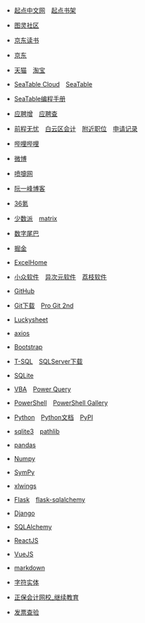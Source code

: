 * [起点中文网](https://m.qidian.com/)&emsp;[起点书架](https://m.qidian.com/bookshelf/my)
* [图灵社区](https://m.ituring.com.cn/)
* [京东读书](https://e.m.jd.com/)

* [京东](https://m.jd.com/)
* [天猫](https://www.tmall.com/)&emsp;[淘宝](https://m.taobao.com/)

* [SeaTable Cloud](https://cloud.seatable.cn/)&emsp;[SeaTable](https://www.seatable.cn/)
* [SeaTable编程手册](https://seatable.github.io/seatable-scripts-cn/)
* [应聘增](https://cloud.seatable.cn/dtable/forms/b33925da-434e-42bd-bcdc-fd540cff3330/)&emsp;[应聘查](https://cloud.seatable.cn/external-apps/79e33d3f-f884-4c25-b457-8caf1e86c790/)

* [前程无忧](https://m.51job.com/)&emsp;[白云区会计](https://msearch.51job.com/job_list.php?keyword=会计&jobarea=030205&saltype=5000-6000)&emsp;[附近职位](https://m.51job.com/search/recommend.php?type=nearby)&emsp;[申请记录](https://m.51job.com/my/applyhistory.php)

* [哔哩哔哩](https://m.bilibili.com/)
* [微博](https://m.weibo.cn/)

* [喷嚏网](http://www.dapenti.com/)
* [阮一峰博客](http://ruanyifeng.com/blog/)
* [36氪](https://m.36kr.com/)
* [少数派](https://sspai.com/)&emsp;[matrix](https://sspai.com/matrix)
* [数字尾巴](https://m.dgtle.com/)

* [掘金](https://juejin.cn/)
* [ExcelHome](https://club.excelhome.net/)
* [小众软件](https://www.appinn.com/)&emsp;[异次元软件](https://www.iplaysoft.com/)&emsp;[荔枝软件](https://www.lizhi.io/)

* [GitHub](https://github.com/)
* [Git下载](https://git-scm.com/)&emsp;[Pro Git 2nd](https://git-scm.com/book/zh/v2)
* [Luckysheet](https://mengshukeji.github.io/LuckysheetDocs/zh/guide/)
* [axios](https://github.com/axios/axios)

* [Bootstrap](https://getbootstrap.com/)

* [T-SQL](https://docs.microsoft.com/zh-cn/sql/t-sql/language-reference)&emsp;[SQLServer下载](https://www.microsoft.com/zh-cn/sql-server/sql-server-downloads)
* [SQLite](https://www.sqlite.org/index.html)

* [VBA](https://docs.microsoft.com/zh-cn/office/vba/api/overview/)&emsp;[Power Query](https://docs.microsoft.com/zh-cn/powerquery-m/)

* [PowerShell](https://docs.microsoft.com/zh-cn/powershell/scripting/overview)&emsp;[PowerShell Gallery](https://www.powershellgallery.com/)

* [Python](https://www.python.org/)&emsp;[Python文档](https://docs.python.org/zh-cn/3/)&emsp;[PyPI](https://pypi.org/)
* [sqlite3](https://docs.python.org/zh-cn/3/library/sqlite3.html)&emsp;[pathlib](https://docs.python.org/zh-cn/3/library/pathlib.html)
* [pandas](https://pandas.pydata.org/docs/)
* [Numpy](https://numpy.org/doc/stable/)
* [SymPy](https://docs.sympy.org/latest/tutorial/intro.html)
* [xlwings](https://docs.xlwings.org/en/stable/quickstart.html)
* [Flask](https://flask.palletsprojects.com/)&emsp;[flask-sqlalchemy](https://flask-sqlalchemy.palletsprojects.com/)
* [Django](https://docs.djangoproject.com/zh-hans/)
* [SQLAlchemy](https://docs.sqlalchemy.org/)

* [ReactJS](https://zh-hans.reactjs.org/)
* [VueJS](https://v3.cn.vuejs.org/guide/introduction.html)

* [markdown](https://commonmark.org/help/)
* [字符实体](https://html.spec.whatwg.org/multipage/named-characters.html#named-character-references)

* [正保会计网校_继续教育](http://jxjy.chinaacc.com/gd)
* [发票查验](https://inv-veri.chinatax.gov.cn/index.html)
